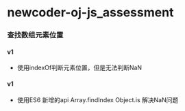 # newcoder-oj-js_assessment

### 查找数组元素位置

#### v1
- 使用indexOf判断元素位置，但是无法判断NaN

#### v1
- 使用ES6 新增的api Array.findIndex Object.is 解决NaN问题
